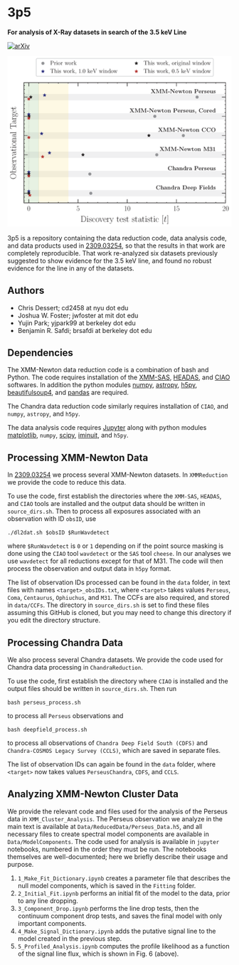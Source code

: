 # 3p5
**For analysis of X-Ray datasets in search of the 3.5 keV Line**

[![arXiv](https://img.shields.io/badge/arXiv-2309.03254%20-green.svg)](https://arxiv.org/abs/2309.03254)

![ObsSig](/SignificancePlot.png "Detection statistic by observation and energy ROI")



3p5 is a repository containing the data reduction code, data analysis code, and data products used in [2309.03254](https://arxiv.org/abs/2309.03254), so that the results in that work are completely reproducible.
That work re-analyzed six datasets previously suggested to show evidence for the 3.5 keV line, and found no robust evidence for the line in any of the datasets.

## Authors

-  Chris Dessert; cd2458 at nyu dot edu
-  Joshua W. Foster; jwfoster at mit dot edu
-  Yujin Park; yjpark99 at berkeley dot edu
-  Benjamin R. Safdi; brsafdi at berkeley dot edu

## Dependencies

The XMM-Newton data reduction code is a combination of bash and Python. The code requires installation of the [XMM-SAS](https://xmm-tools.cosmos.esa.int/external/xmm_user_support/documentation/sas_usg/USG/), [HEADAS](https://heasarc.nasa.gov/lheasoft/), and [CIAO](https://cxc.cfa.harvard.edu/ciao4.14/) softwares. In addition the python modules [numpy](http://www.numpy.org/), [astropy](http://www.astropy.org/), [h5py](https://www.h5py.org/), [beautifulsoup4](https://pypi.org/project/beautifulsoup4/), and [pandas](https://pandas.pydata.org/) are required.

The Chandra data reduction code similarly requires installation of `CIAO`, and `numpy`, `astropy`, and `h5py`.

The data analysis code requires [Jupyter](https://jupyter.org/) along with python modules [matplotlib](https://www.matplotlib.org/), `numpy`, [scipy](https://scipy.org/), [iminuit](https://iminuit.readthedocs.io/), and `h5py`.

## Processing XMM-Newton Data

In [2309.03254](https://arxiv.org/abs/2309.03254) we process several XMM-Newton datasets. In `XMMReduction` we provide the code to reduce this data.

To use the code, first establish the directories where the `XMM-SAS`, `HEADAS`, and `CIAO` tools are installed and the output data should be written in `source_dirs.sh`. Then to process all exposures associated with an observation with ID `obsID`, use

```
./dl2dat.sh $obsID $RunWavdetect
```

where `$RunWavdetect` is `0` or `1` depending on if the point source masking is done using the `CIAO` tool `wavdetect` or the `SAS` tool `cheese`. In our analyses we use `wavdetect` for all reductions except for that of M31. The code will then process the observation and output data in `h5py` format.

The list of observation IDs processed can be found in the `data` folder, in text files with names `<target>_obsIDs.txt`, where `<target>` takes values `Perseus`, `Coma`, `Centaurus`, `Ophiuchus`, and `M31`. The CCFs are also required, and stored in `data/CCFs`. The directory in `source_dirs.sh` is set to find these files assuming this GitHub is cloned, but you may need to change this directory if you edit the directory structure.

## Processing Chandra Data

We also process several Chandra datasets. We provide the code used for Chandra data processing in `ChandraReduction`.

To use the code, first establish the directory where `CIAO` is installed and the output files should be written in `source_dirs.sh`. Then run

```
bash perseus_process.sh
```

to process all `Perseus` observations and 

```
bash deepfield_process.sh
```

to process all observations of `Chandra Deep Field South (CDFS)` and `Chandra-COSMOS Legacy Survey (CCLS)`, which are saved in separate files.

The list of observation IDs can again be found in the `data` folder, where `<target>` now takes values `PerseusChandra`, `CDFS`, and `CCLS`.

## Analyzing XMM-Newton Cluster Data

We provide the relevant code and files used for the analysis of the Perseus data in `XMM_Cluster_Analysis`. The Perseus observation we analyze in the main text is available at `Data/ReducedData/Perseus_Data.h5`, and all necessary files to create spectral model components are available in `Data/ModelComponents`. The code used for analysis is available in `jupyter` notebooks, numbered in the order they must be run. The notebooks themselves are well-documented; here we briefly describe their usage and purpose.

1. `1_Make_Fit_Dictionary.ipynb` creates a parameter file that describes the null model components, which is saved in the `Fitting` folder.
2. `2_Initial_Fit.ipynb` performs an initial fit of the model to the data, prior to any line dropping.
3. `3_Component_Drop.ipynb` performs the line drop tests, then the continuum component drop tests, and saves the final model with only important components.
4. `4_Make_Signal_Dictionary.ipynb` adds the putative signal line to the model created in the previous step.
5. `5_Profiled_Analysis.ipynb` computes the profile likelihood as a function of the signal line flux, which is shown in Fig. 6 (above).
